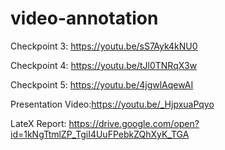 # video-annotation
Checkpoint 3: https://youtu.be/sS7Ayk4kNU0

Checkpoint 4: https://youtu.be/tJl0TNRqX3w

Checkpoint 5: https://youtu.be/4jgwlAqewAI

Presentation Video:https://youtu.be/_HjpxuaPqyo

LateX Report: https://drive.google.com/open?id=1kNgTtmlZP_TgiI4UuFPebkZQhXyK_TGA
